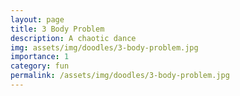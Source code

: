 ```yaml
---
layout: page
title: 3 Body Problem
description: A chaotic dance
img: assets/img/doodles/3-body-problem.jpg
importance: 1
category: fun
permalink: /assets/img/doodles/3-body-problem.jpg
---
```


